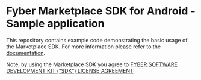 Fyber Marketplace SDK for Android - Sample application
======================================================

This repository contains example code demonstrating the basic usage of the Marketplace SDK.
For more information please refer to the [documentation](https://developer.fyber.com/hc/en-us/sections/360003162198-Integrating-the-SDK-Android).

Note, by using the Marketplace SDK you agree to [FYBER SOFTWARE DEVELOPMENT KIT (“SDK”) LICENSE AGREEMENT](https://www.fyber.com/sdklicense/) 